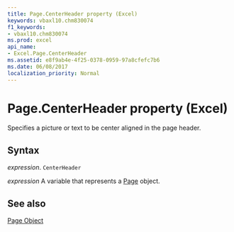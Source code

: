 ```yaml
---
title: Page.CenterHeader property (Excel)
keywords: vbaxl10.chm830074
f1_keywords:
- vbaxl10.chm830074
ms.prod: excel
api_name:
- Excel.Page.CenterHeader
ms.assetid: e8f9ab4e-4f25-0378-0959-97a8cfefc7b6
ms.date: 06/08/2017
localization_priority: Normal
---
```



# Page.CenterHeader property (Excel)

Specifies a picture or text to be center aligned in the page header.


## Syntax

_expression_. `CenterHeader`

_expression_ A variable that represents a [Page](Excel.Page.md) object.


## See also


[Page Object](Excel.Page.md)

